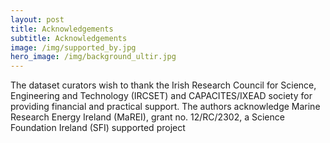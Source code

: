 ```yaml
--- 
layout: post
title: Acknowledgements
subtitle: Acknowledgements
image: /img/supported_by.jpg
hero_image: /img/background_ultir.jpg
---
```


The dataset curators wish to thank the Irish Research Council for Science, Engineering and Technology (IRCSET) and CAPACITES/IXEAD society for providing financial and practical support. The authors acknowledge Marine Research Energy Ireland (MaREI), grant no. 12/RC/2302, a Science Foundation Ireland (SFI) supported project